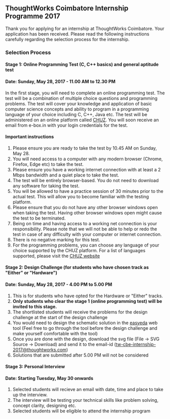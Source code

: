 ## ThoughtWorks Coimbatore Internship Programme 2017

Thank you for applying for an internship at ThoughtWorks Coimbatore. Your application has been received. Please read the following instructions carefully regarding the selection process for the internship.

### Selection Process

#### Stage 1: Online Programming Test (C, C++ basics) and general aptitude test
#### Date: Sunday, May 28, 2017 - 11.00 AM to 12.30 PM

In the first stage, you will need to complete an online programming test. The test will be a combination of multiple choice questions and programming problems. The test will cover your knowledge and application of basic computer science concepts and ability to program in a programming language of your choice including C, C++, Java etc. The test will be administered on an online platform called [CHUZ](http://chuz.in/). You will soon receive an email from e-box.in with your login credentials for the test.

#### Important instructions

1. Please ensure you are ready to take the test by 10.45 AM on Sunday, May 28.
2. You will need access to a computer with any modern browser (Chrome, Firefox, Edge etc) to take the test. 
3. Please ensure you have a working internet connection with at least a 2 Mbps bandwidth and a quiet place to take the test.
4. The test will be entirely browser-based. You do not need to download any software for taking the test.
5. You will be allowed to have a practice session of 30 minutes prior to the actual test. This will allow you to become familiar with the testing platform.
6. Please ensure that you do not have any other browser windows open when taking the test. Having other browser windows open might cause the test to be terminated.
7. Being on time and having access to a working net connection is your responsibility. Please note that we will not be able to help or redo the test in case of any difficulty with your computer or internet connection.
8. There is no negative marking for this test.
9. For the programming problems, you can choose any language of your choice supported by the CHUZ platform. For a list of languages supported, please visit the [CHUZ website](http://chuz.in/)

#### Stage 2: Design Challenge (for students who have chosen track as "Either" or "Hardware") 
#### Date: Sunday, May 28, 2017 - 4.00 PM to 5.00 PM

1. This is for students who have opted for the Hardware or "Either" tracks.
2. **Only students who clear the stage 1 (online programming test) will be invited to this stage.**
3. The shortlisted students will receive the problems for the design challenge at the start of the design challenge
4. You would need to design the schematic solution in the [easyeda](https://easyeda.com/editor) web tool (Feel free to go through the tool before the design challenge and make yourself comfortable with the tool)
5. Once you are done with the design, download the svg file (File -> SVG Source -> Download) and send it to the email-id (tw-cbe-internship-2017@thoughtworks.com)
6. Solutions that are submitted after 5.00 PM will not be considered

#### Stage 3: Personal Interview
#### Date: Starting Tuesday, May 30 onwards

1. Selected students will recieve an email with date, time and place to take up the interview.
2. The interview will be testing your technical skills like problem solving, concept clarity, designing etc.
3. Selected students will be eligible to attend the internship program
